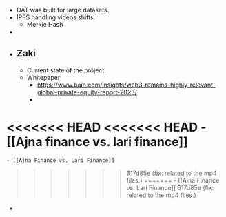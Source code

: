 - DAT was built for large datasets.
- IPFS handling videos shifts.
	- Merkle Hash
-
- ## Zaki
	- Current state of the project.
	- Whitepaper
		- https://www.bain.com/insights/web3-remains-highly-relevant-global-private-equity-report-2023/
		-
<<<<<<< HEAD
<<<<<<< HEAD
	- [[Ajna finance vs. lari finance]]
=======
	- [[Ajna Finance vs. Lari Finance]]
>>>>>>> 617d85e (fix: related to the mp4 files.)
=======
	- [[Ajna Finance vs. Lari Finance]]
>>>>>>> 617d85e (fix: related to the mp4 files.)
-